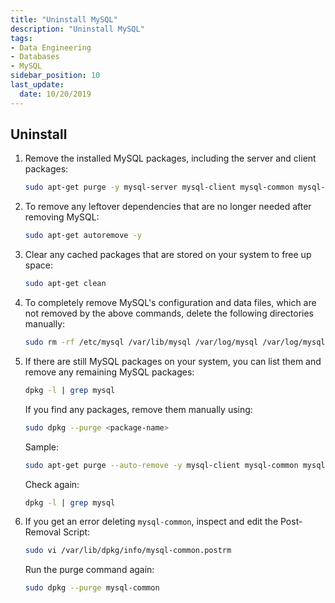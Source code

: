 ```yaml
---
title: "Uninstall MySQL"
description: "Uninstall MySQL"
tags: 
- Data Engineering
- Databases
- MySQL
sidebar_position: 10
last_update:
  date: 10/20/2019
---
```


## Uninstall 

1. Remove the installed MySQL packages, including the server and client packages:

    ```bash
    sudo apt-get purge -y mysql-server mysql-client mysql-common mysql-server-core-* mysql-client-core-*
    ```

2. To remove any leftover dependencies that are no longer needed after removing MySQL:

    ```bash
    sudo apt-get autoremove -y
    ```

3. Clear any cached packages that are stored on your system to free up space:

    ```bash
    sudo apt-get clean
    ```

4. To completely remove MySQL's configuration and data files, which are not removed by the above commands, delete the following directories manually:

    ```bash
    sudo rm -rf /etc/mysql /var/lib/mysql /var/log/mysql /var/log/mysql.* /var/run/mysqld
    ```

5. If there are still MySQL packages on your system, you can list them and remove any remaining MySQL packages:

    ```bash
    dpkg -l | grep mysql
    ```

    If you find any packages, remove them manually using:

    ```bash
    sudo dpkg --purge <package-name>
    ```

    Sample:

    ```bash
    sudo apt-get purge --auto-remove -y mysql-client mysql-common mysql-community-client mysql-community-client-core mysql-community-client-plugins mysql-community-server mysql-community-server-core mysql-community-server-debug mysql-community-test mysql-community-test-debug
    ```

    Check again:

    ```bash
    dpkg -l | grep mysql
    ```


6. If you get an error deleting `mysql-common`, inspect and edit the Post-Removal Script:

    ```bash
    sudo vi /var/lib/dpkg/info/mysql-common.postrm
    ```

    Run the purge command again:

    ```bash
    sudo dpkg --purge mysql-common
    ```

